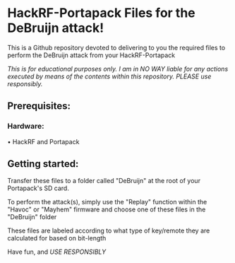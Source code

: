 # HackRF-Portapack Files for the DeBruijn attack!

This is a Github repository devoted to delivering to you
the required files to perform the DeBruijn attack from your HackRF-Portapack

*This is for educational purposes only.
I am in NO WAY liable for any actions executed by means of the contents within this
repository. PLEASE use responsibly.*

## Prerequisites:

### Hardware:
• HackRF and Portapack

## Getting started:

Transfer these files to a folder called "DeBruijn" at the
root of your Portapack's SD card.

To perform the attack(s), simply use the "Replay" function
within the "Havoc" or "Mayhem" firmware and choose one of
these files in the "DeBruijn" folder

These files are labeled according to what type of key/remote
they are calculated for based on bit-length

Have fun, and *USE RESPONSIBLY*

